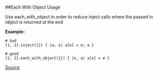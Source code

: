 ##Each With Object Usage


Use each_with_object in order to reduce inject calls where the passed in object is returned at the end

**Example:**

```
# bad
[1, 2].inject({}) { |a, e| a[e] = e; a }

# good
[1, 2].each_with_object({}) { |e, a| a[e] = e }
```

[Source](http://www.rubydoc.info/gems/rubocop/RuboCop/Cop/Style/EachWithObject)
